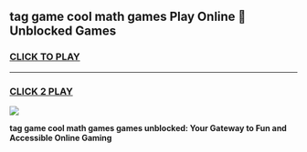 
## tag game cool math games Play Online 👋 Unblocked Games
<h3>
<a href="https://news.freeplayer.one?title=tag_game_cool_math_games&ref=17CMG">CLICK TO PLAY</a></h3>
<hr>

<h3>
<a href="https://news.freeplayer.one?title=tag_game_cool_math_games&ref=17CMG">CLICK 2 PLAY</a>
  
</h3>

<a href="https://news.freeplayer.one?title=tag_game_cool_math_games&ref=17CMG/"><img src="https://clearcache.store/games.png"></a>


**tag game cool math games games unblocked: Your Gateway to Fun and Accessible Online Gaming**
